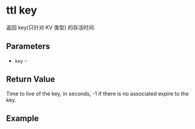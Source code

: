 # ttl key

返回 key(只针对 KV 类型) 的存活时间.

## Parameters

* `key` - 

## Return Value

Time to live of the key, in seconds, -1 if there is no associated expire to the key.

## Example
